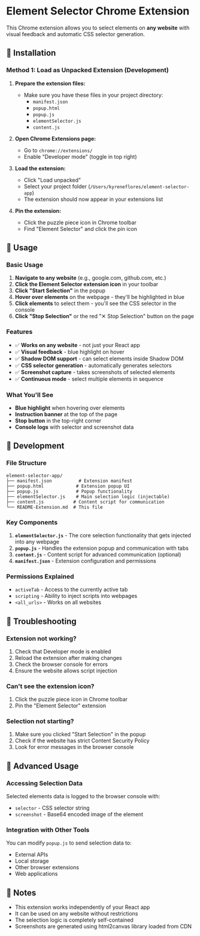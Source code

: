 # Element Selector Chrome Extension

This Chrome extension allows you to select elements on **any website** with visual feedback and automatic CSS selector generation.

## 🚀 Installation

### Method 1: Load as Unpacked Extension (Development)

1. **Prepare the extension files:**

   - Make sure you have these files in your project directory:
     - `manifest.json`
     - `popup.html`
     - `popup.js`
     - `elementSelector.js`
     - `content.js`

2. **Open Chrome Extensions page:**

   - Go to `chrome://extensions/`
   - Enable "Developer mode" (toggle in top right)

3. **Load the extension:**

   - Click "Load unpacked"
   - Select your project folder (`/Users/kyreneflores/element-selector-app`)
   - The extension should now appear in your extensions list

4. **Pin the extension:**
   - Click the puzzle piece icon in Chrome toolbar
   - Find "Element Selector" and click the pin icon

## 🎯 Usage

### Basic Usage

1. **Navigate to any website** (e.g., google.com, github.com, etc.)
2. **Click the Element Selector extension icon** in your toolbar
3. **Click "Start Selection"** in the popup
4. **Hover over elements** on the webpage - they'll be highlighted in blue
5. **Click elements** to select them - you'll see the CSS selector in the console
6. **Click "Stop Selection"** or the red "✕ Stop Selection" button on the page

### Features

- ✅ **Works on any website** - not just your React app
- ✅ **Visual feedback** - blue highlight on hover
- ✅ **Shadow DOM support** - can select elements inside Shadow DOM
- ✅ **CSS selector generation** - automatically generates selectors
- ✅ **Screenshot capture** - takes screenshots of selected elements
- ✅ **Continuous mode** - select multiple elements in sequence

### What You'll See

- **Blue highlight** when hovering over elements
- **Instruction banner** at the top of the page
- **Stop button** in the top-right corner
- **Console logs** with selector and screenshot data

## 🔧 Development

### File Structure

```
element-selector-app/
├── manifest.json          # Extension manifest
├── popup.html            # Extension popup UI
├── popup.js              # Popup functionality
├── elementSelector.js    # Main selection logic (injectable)
├── content.js           # Content script for communication
└── README-Extension.md  # This file
```

### Key Components

1. **`elementSelector.js`** - The core selection functionality that gets injected into any webpage
2. **`popup.js`** - Handles the extension popup and communication with tabs
3. **`content.js`** - Content script for advanced communication (optional)
4. **`manifest.json`** - Extension configuration and permissions

### Permissions Explained

- `activeTab` - Access to the currently active tab
- `scripting` - Ability to inject scripts into webpages
- `<all_urls>` - Works on all websites

## 🐛 Troubleshooting

### Extension not working?

1. Check that Developer mode is enabled
2. Reload the extension after making changes
3. Check the browser console for errors
4. Ensure the website allows script injection

### Can't see the extension icon?

1. Click the puzzle piece icon in Chrome toolbar
2. Pin the "Element Selector" extension

### Selection not starting?

1. Make sure you clicked "Start Selection" in the popup
2. Check if the website has strict Content Security Policy
3. Look for error messages in the browser console

## 🌟 Advanced Usage

### Accessing Selection Data

Selected elements data is logged to the browser console with:

- `selector` - CSS selector string
- `screenshot` - Base64 encoded image of the element

### Integration with Other Tools

You can modify `popup.js` to send selection data to:

- External APIs
- Local storage
- Other browser extensions
- Web applications

## 📝 Notes

- This extension works independently of your React app
- It can be used on any website without restrictions
- The selection logic is completely self-contained
- Screenshots are generated using html2canvas library loaded from CDN
